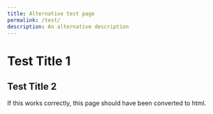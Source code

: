 ```yaml
---
title: Alternative test page
permalink: /test/
description: An alternative description
---
```


# Test Title 1

## Test Title 2

If this works correctly, this page should have been converted to html.
